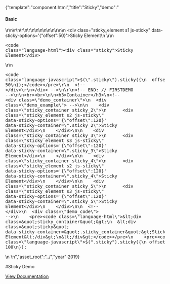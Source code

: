 {"template":"component.html","title":"Sticky","demo":"<h4>Basic</h4>\r\n\r\n<!-- START: // FIRSTDEMO -->\r\n\r\n<style>\n  .sticky_container { background: #eee; height: 500px; margin: 50px 0; }\n  .sticky_element { border-radius: 2px; color: white; font-size: 12px; height: 50px; line-height: 50px; overflow: hidden; padding: 0; text-align: center; width: 100%; margin: 10px 0; }\n  .sticky_element.s1 { background: #455a64; z-index: 10; }\n  .sticky_element.s2  { background: #00bcd4; }\n  .sticky_element.s3   { background: #0097A7; }\n\n  .marker {\n    position: fixed;\n    /*top: 50%;*/\n    right: 0;\n    left: 0;\n\n    width: 100%;\n    height: 1px;\n\n    background: red;\n    opacity: 0.2;\n  }\n</style>\n\n<!-- <div class=\"marker\" style=\"top: 120px;\"></div> -->\n\n<script>\nFormstone.Ready(function() {\n  $(\".sticky_element\").on(\"stuck.sticky\", function() {\n    console.log(\"stuck\", this);\n  }).on(\"unstuck.sticky\", function() {\n    console.log(\"unstuck\", this);\n  }).on(\"passed.sticky\", function() {\n    console.log(\"passed\", this);\n  });\n});\n</script>\n\r\n<!-- <div class=\"demo_container\">\n  <div class=\"demo_example\"> -->\n    <div class=\"sticky_element s1 js-sticky\" data-sticky-options='{\"offset\":50}'>Sticky Element</div>\n  <!-- </div>\r\n  <div class=\"demo_code\"> -->\r\n    <pre><code class=\"language-html\">&lt;div class=&quot;sticky&quot;&gt;Sticky Element&lt;/div&gt;</code></pre>\r\n    <pre><code class=\"language-javascript\">$(\".sticky\").sticky({\n  offset: 50\n});</code></pre>\r\n  <!-- </div>\r\n</div> -->\n\r\n<!-- END: // FIRSTDEMO -->\n\n<br><br>\n\n<h3>Container</h3>\n<!-- <div class=\"demo_container\">\n  <div class=\"demo_example\"> -->\n\n    <div class=\"sticky_container sticky_2\">\n      <div class=\"sticky_element s2 js-sticky\" data-sticky-options='{\"offset\":120}' data-sticky-container=\".sticky_2\">Sticky Element</div>\n    </div>\n\n    <div class=\"sticky_container sticky_3\">\n      <div class=\"sticky_element s3 js-sticky\" data-sticky-options='{\"offset\":120}' data-sticky-container=\".sticky_3\">Sticky Element</div>\n    </div>\n\n    <div class=\"sticky_container sticky_4\">\n      <div class=\"sticky_element s2 js-sticky\" data-sticky-options='{\"offset\":120}' data-sticky-container=\".sticky_4\">Sticky Element</div>\n    </div>\n\n    <div class=\"sticky_container sticky_5\">\n      <div class=\"sticky_element s3 js-sticky\" data-sticky-options='{\"offset\":120}' data-sticky-container=\".sticky_5\">Sticky Element</div>\n    </div>\n\n  <!-- </div>\n  <div class=\"demo_code\"> -->\n    <pre><code class=\"language-html\">&lt;div class=&quot;sticky_container&quot;&gt;\n  &lt;div class=&quot;sticky&quot; data-sticky-container=&quot;.sticky_container&quot;&gt;Sticky Element&lt;/div&gt;\n&lt;/div&gt;</code></pre>\n    <pre><code class=\"language-javascript\">$(\".sticky\").sticky({\n  offset: 100\n});</code></pre>\n  <!-- </div>\n</div> -->\n","asset_root":"../","year":2019}

 #Sticky Demo
<p class="back_link"><a href="https://formstone.it/components/sticky">View Documentation</a></p>